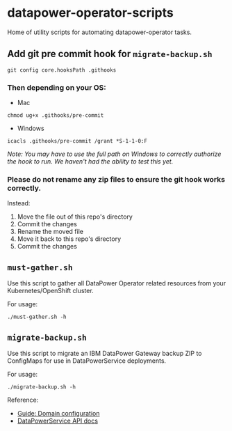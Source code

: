 # datapower-operator-scripts

Home of utility scripts for automating datapower-operator tasks.

## Add git pre commit hook for `migrate-backup.sh`

```
git config core.hooksPath .githooks
```

### Then depending on your OS:

- Mac
```
chmod ug+x .githooks/pre-commit
```

- Windows
```
icacls .githooks/pre-commit /grant *S-1-1-0:F
```
*Note: You may have to use the full path on Windows to correctly authorize the hook to run.  We haven't had the ability to test this yet.*

### Please do not rename any zip files to ensure the git hook works correctly.

Instead:
1. Move the file out of this repo's directory
2. Commit the changes
3. Rename the moved file
4. Move it back to this repo's directory
5. Commit the changes

## `must-gather.sh`

Use this script to gather all DataPower Operator related resources from your Kubernetes/OpenShift cluster.

For usage:

```
./must-gather.sh -h
```

## `migrate-backup.sh`

Use this script to migrate an IBM DataPower Gateway backup ZIP to ConfigMaps for use in DataPowerService deployments.

For usage:

```
./migrate-backup.sh -h
```

Reference:

- [Guide: Domain configuration](https://ibm.github.io/datapower-operator-doc/guides/domain-configuration)
- [DataPowerService API docs](https://ibm.github.io/datapower-operator-doc/apis/datapowerservice/v1beta3)
